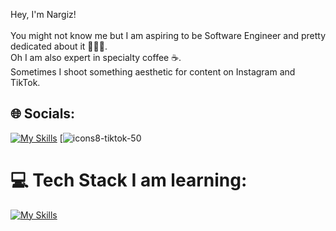 
Hey, I'm Nargiz!<br><br>You might not know me but I am aspiring to be Software Engineer and pretty dedicated about it 👩🏻‍💻. <br>Oh I am also expert in specialty coffee ☕️.<br>Sometimes I shoot something aesthetic for content on Instagram and TikTok.


## 🌐 Socials:
[![My Skills](https://skillicons.dev/icons?i=instagram)](https://instagram.com/nrgzlife) 
[![icons8-tiktok-50](https://github.com/nargysc/nargysc/assets/32126532/1995ac9f-6545-448a-acec-2389c9efa7fch](https://icons8.com/icon/118638/tiktok)]https://tiktok.com/@nargysc)

# 💻 Tech Stack I am learning:
[![My Skills](https://skillicons.dev/icons?i=js,html,css,react,tailwind,nodejs,npm,yarn,mongodb,figma,bootstrap)](https://skillicons.dev)

